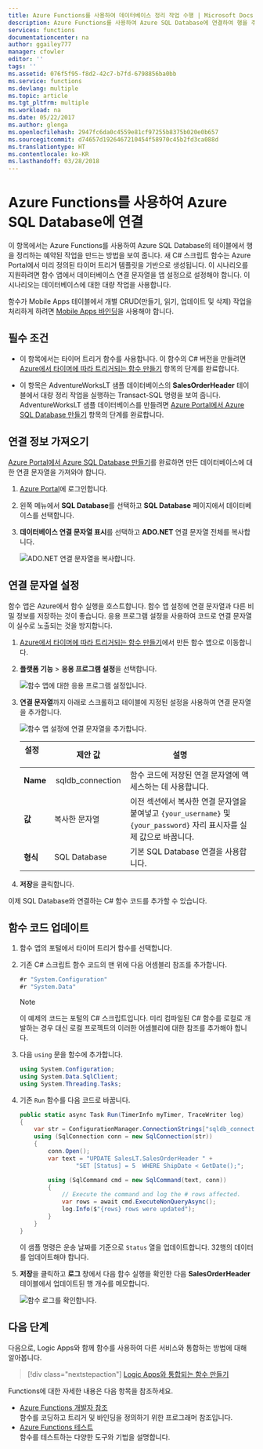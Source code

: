 ```yaml
---
title: Azure Functions를 사용하여 데이터베이스 정리 작업 수행 | Microsoft Docs
description: Azure Functions를 사용하여 Azure SQL Database에 연결하여 행을 주기적으로 정리하는 작업을 예약합니다.
services: functions
documentationcenter: na
author: ggailey777
manager: cfowler
editor: ''
tags: ''
ms.assetid: 076f5f95-f8d2-42c7-b7fd-6798856ba0bb
ms.service: functions
ms.devlang: multiple
ms.topic: article
ms.tgt_pltfrm: multiple
ms.workload: na
ms.date: 05/22/2017
ms.author: glenga
ms.openlocfilehash: 2947fc6da0c4559e81cf97255b8375b020e0b657
ms.sourcegitcommit: d74657d1926467210454f58970c45b2fd3ca088d
ms.translationtype: HT
ms.contentlocale: ko-KR
ms.lasthandoff: 03/28/2018
---
```

# <a name="use-azure-functions-to-connect-to-an-azure-sql-database"></a>Azure Functions를 사용하여 Azure SQL Database에 연결
이 항목에서는 Azure Functions를 사용하여 Azure SQL Database의 테이블에서 행을 정리하는 예약된 작업을 만드는 방법을 보여 줍니다. 새 C# 스크립트 함수는 Azure Portal에서 미리 정의된 타이머 트리거 템플릿을 기반으로 생성됩니다. 이 시나리오를 지원하려면 함수 앱에서 데이터베이스 연결 문자열을 앱 설정으로 설정해야 합니다. 이 시나리오는 데이터베이스에 대한 대량 작업을 사용합니다. 

함수가 Mobile Apps 테이블에서 개별 CRUD(만들기, 읽기, 업데이트 및 삭제) 작업을 처리하게 하려면 [Mobile Apps 바인딩](functions-bindings-mobile-apps.md)을 사용해야 합니다.

## <a name="prerequisites"></a>필수 조건

+ 이 항목에서는 타이머 트리거 함수를 사용합니다. 이 함수의 C# 버전을 만들려면 [Azure에서 타이머에 따라 트리거되는 함수 만들기](functions-create-scheduled-function.md) 항목의 단계를 완료합니다.   

+ 이 항목은 AdventureWorksLT 샘플 데이터베이스의 **SalesOrderHeader** 테이블에서 대량 정리 작업을 실행하는 Transact-SQL 명령을 보여 줍니다. AdventureWorksLT 샘플 데이터베이스를 만들려면 [Azure Portal에서 Azure SQL Database 만들기](../sql-database/sql-database-get-started-portal.md) 항목의 단계를 완료합니다. 

## <a name="get-connection-information"></a>연결 정보 가져오기

[Azure Portal에서 Azure SQL Database 만들기](../sql-database/sql-database-get-started-portal.md)를 완료하면 만든 데이터베이스에 대한 연결 문자열을 가져와야 합니다.

1. [Azure Portal](https://portal.azure.com/)에 로그인합니다.
 
3. 왼쪽 메뉴에서 **SQL Database**를 선택하고 **SQL Database** 페이지에서 데이터베이스를 선택합니다.

4. **데이터베이스 연결 문자열 표시**를 선택하고 **ADO.NET** 연결 문자열 전체를 복사합니다. 

    ![ADO.NET 연결 문자열을 복사합니다.](./media/functions-scenario-database-table-cleanup/adonet-connection-string.png)

## <a name="set-the-connection-string"></a>연결 문자열 설정 

함수 앱은 Azure에서 함수 실행을 호스트합니다. 함수 앱 설정에 연결 문자열과 다른 비밀 정보를 저장하는 것이 좋습니다. 응용 프로그램 설정을 사용하여 코드로 연결 문자열이 실수로 노출되는 것을 방지합니다. 

1. [Azure에서 타이머에 따라 트리거되는 함수 만들기](functions-create-scheduled-function.md)에서 만든 함수 앱으로 이동합니다.

2. **플랫폼 기능** > **응용 프로그램 설정**을 선택합니다.
   
    ![함수 앱에 대한 응용 프로그램 설정입니다.](./media/functions-scenario-database-table-cleanup/functions-app-service-settings.png)

2. **연결 문자열**까지 아래로 스크롤하고 테이블에 지정된 설정을 사용하여 연결 문자열을 추가합니다.
   
    ![함수 앱 설정에 연결 문자열을 추가합니다.](./media/functions-scenario-database-table-cleanup/functions-app-service-settings-connection-strings.png)

    | 설정       | 제안 값 | 설명             | 
    | ------------ | ------------------ | --------------------- | 
    | **Name**  |  sqldb_connection  | 함수 코드에 저장된 연결 문자열에 액세스하는 데 사용합니다.    |
    | **값** | 복사한 문자열  | 이전 섹션에서 복사한 연결 문자열을 붙여넣고 `{your_username}` 및 `{your_password}` 자리 표시자를 실제 값으로 바꿉니다. |
    | **형식** | SQL Database | 기본 SQL Database 연결을 사용합니다. |   

3. **저장**을 클릭합니다.

이제 SQL Database와 연결하는 C# 함수 코드를 추가할 수 있습니다.

## <a name="update-your-function-code"></a>함수 코드 업데이트

1. 함수 앱의 포털에서 타이머 트리거 함수를 선택합니다.
 
3. 기존 C# 스크립트 함수 코드의 맨 위에 다음 어셈블리 참조를 추가합니다.

    ```cs
    #r "System.Configuration"
    #r "System.Data"
    ```
    >[!NOTE]
    >이 예제의 코드는 포털의 C# 스크립트입니다. 미리 컴파일된 C# 함수를 로컬로 개발하는 경우 대신 로컬 프로젝트의 이러한 어셈블리에 대한 참조를 추가해야 합니다.  

3. 다음 `using` 문을 함수에 추가합니다.
    ```cs
    using System.Configuration;
    using System.Data.SqlClient;
    using System.Threading.Tasks;
    ```

4. 기존 `Run` 함수를 다음 코드로 바꿉니다.
    ```cs
    public static async Task Run(TimerInfo myTimer, TraceWriter log)
    {
        var str = ConfigurationManager.ConnectionStrings["sqldb_connection"].ConnectionString;
        using (SqlConnection conn = new SqlConnection(str))
        {
            conn.Open();
            var text = "UPDATE SalesLT.SalesOrderHeader " + 
                    "SET [Status] = 5  WHERE ShipDate < GetDate();";

            using (SqlCommand cmd = new SqlCommand(text, conn))
            {
                // Execute the command and log the # rows affected.
                var rows = await cmd.ExecuteNonQueryAsync();
                log.Info($"{rows} rows were updated");
            }
        }
    }
    ```

    이 샘플 명령은 운송 날짜를 기준으로 `Status` 열을 업데이트합니다. 32행의 데이터를 업데이트해야 합니다.

5. **저장**을 클릭하고 **로그** 창에서 다음 함수 실행을 확인한 다음 **SalesOrderHeader** 테이블에서 업데이트된 행 개수를 메모합니다.

    ![함수 로그를 확인합니다.](./media/functions-scenario-database-table-cleanup/functions-logs.png)

## <a name="next-steps"></a>다음 단계

다음으로, Logic Apps와 함께 함수를 사용하여 다른 서비스와 통합하는 방법에 대해 알아봅니다.

> [!div class="nextstepaction"] 
> [Logic Apps와 통합되는 함수 만들기](functions-twitter-email.md)

Functions에 대한 자세한 내용은 다음 항목을 참조하세요.

* [Azure Functions 개발자 참조](functions-reference.md)  
  함수를 코딩하고 트리거 및 바인딩을 정의하기 위한 프로그래머 참조입니다.
* [Azure Functions 테스트](functions-test-a-function.md)  
  함수를 테스트하는 다양한 도구와 기법을 설명합니다.  
